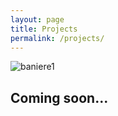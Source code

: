 ```yaml
---
layout: page
title: Projects
permalink: /projects/
---
```


![baniere1]({{site.baseurl}}/img/baniere_5.jpg)

## Coming soon...
